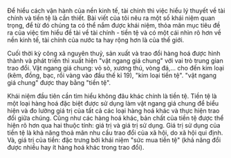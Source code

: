 Để hiểu cách vận hành của nền kinh tế, tài chính thì việc hiểu lý thuyết về tài chính và tiền tệ là cần thiết. Bài viết của tôi nêu ra một số khái niệm quan trọng, để từ đó chúng ta có thể nắm được khái niệm, thỏa mãn mục tiêu đề ra của việc tìm hiểu đề tài về tài chính - tiền tệ và có một cái nhìn rõ hơn về nền kinh tế, tài chính của nước ta hay rộng hơn là của thế giới.

Cuối thời kỳ công xã nguyên thuỷ, sản xuất và trao đổi hàng hoá được hình thành và phát triển thì xuất hiện "vật ngang giá chung" với vai trò trung gian trao đổi. Vật ngang giá chung: vỏ sò, xương thú, vòng đá,... cho đến kim loại (kẽm, đồng, bạc, rồi vàng vào đầu thế kỉ 19), "kim loại tiền tệ". "vật ngang giá chung" được thay bằng "tiền tệ".

Khái niệm đầu tiên cần tìm hiểu không đâu khác chính là tiền tệ. Tiền tệ là một loại hàng hoá đặc biệt được sử dụng làm vật ngang giá chung để biểu hiện và đo lường giá trị của tất cả các loại hàng hoá khác và thực hiện trao đổi giữa chúng. Cũng như các hàng hoá khác, bản chất của tiền tệ được thể hiện rõ hơn qua hai thuộc tính: giá trị và giá trị sử dụng. Giá trị sử dụng của tiền tệ là khả năng thoả mãn nhu cầu trao đổi của xã hội, do xã hội qui định. Và, giá trị của tiền: đặc trưng bởi khái niệm "sức mua tiền tệ" (khả năng đổi được nhiều hay ít hàng hoá khác trong trao đổi).


